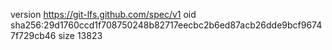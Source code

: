 version https://git-lfs.github.com/spec/v1
oid sha256:29d1760ccd1f708750248b82717eecbc2b6ed87acb26dde9bcf96747f729cb46
size 13823
